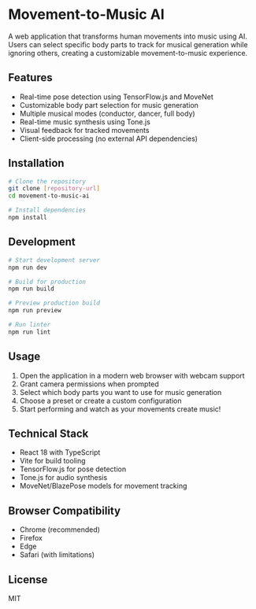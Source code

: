 # Movement-to-Music AI

A web application that transforms human movements into music using AI. Users can select specific body parts to track for musical generation while ignoring others, creating a customizable movement-to-music experience.

## Features

- Real-time pose detection using TensorFlow.js and MoveNet
- Customizable body part selection for music generation
- Multiple musical modes (conductor, dancer, full body)
- Real-time music synthesis using Tone.js
- Visual feedback for tracked movements
- Client-side processing (no external API dependencies)

## Installation

```bash
# Clone the repository
git clone [repository-url]
cd movement-to-music-ai

# Install dependencies
npm install
```

## Development

```bash
# Start development server
npm run dev

# Build for production
npm run build

# Preview production build
npm run preview

# Run linter
npm run lint
```

## Usage

1. Open the application in a modern web browser with webcam support
2. Grant camera permissions when prompted
3. Select which body parts you want to use for music generation
4. Choose a preset or create a custom configuration
5. Start performing and watch as your movements create music!

## Technical Stack

- React 18 with TypeScript
- Vite for build tooling
- TensorFlow.js for pose detection
- Tone.js for audio synthesis
- MoveNet/BlazePose models for movement tracking

## Browser Compatibility

- Chrome (recommended)
- Firefox
- Edge
- Safari (with limitations)

## License

MIT
